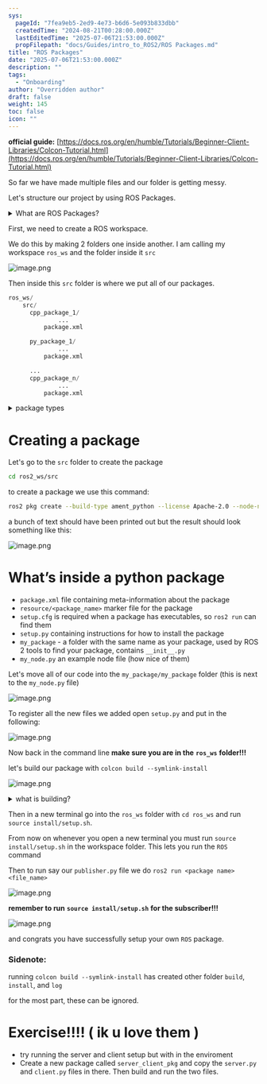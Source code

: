 ```yaml
---
sys:
  pageId: "7fea9eb5-2ed9-4e73-b6d6-5e093b833dbb"
  createdTime: "2024-08-21T00:28:00.000Z"
  lastEditedTime: "2025-07-06T21:53:00.000Z"
  propFilepath: "docs/Guides/intro_to_ROS2/ROS Packages.md"
title: "ROS Packages"
date: "2025-07-06T21:53:00.000Z"
description: ""
tags:
  - "Onboarding"
author: "Overridden author"
draft: false
weight: 145
toc: false
icon: ""
---
```


**official guide:** [https://docs.ros.org/en/humble/Tutorials/Beginner-Client-Libraries/Colcon-Tutorial.html](https://docs.ros.org/en/humble/Tutorials/Beginner-Client-Libraries/Colcon-Tutorial.html)

So far we have made multiple files and our folder is getting messy.

Let's structure our project by using ROS Packages.

<details>
      <summary>What are ROS Packages?</summary>
      ROS Packages are, as the name implies, packages of code that are highly sharable between ROS developers.
  </details>

First, we need to create a ROS workspace.

We do this by making 2 folders one inside another. I am calling my workspace `ros_ws` and the folder inside it `src`

![image.png](https://prod-files-secure.s3.us-west-2.amazonaws.com/d518164a-d88e-44d1-a4ee-3adb3bd8bce0/70706947-fd18-4537-a67b-e12946812d31/image.png?X-Amz-Algorithm=AWS4-HMAC-SHA256&X-Amz-Content-Sha256=UNSIGNED-PAYLOAD&X-Amz-Credential=ASIAZI2LB466SZFE33PJ%2F20250804%2Fus-west-2%2Fs3%2Faws4_request&X-Amz-Date=20250804T052901Z&X-Amz-Expires=3600&X-Amz-Security-Token=IQoJb3JpZ2luX2VjEAUaCXVzLXdlc3QtMiJHMEUCIFkslsIaC8Ls%2BW%2F6ljAq7vBMcJwPz2urBWy%2BzPZvjeJDAiEA0bnqlqoztui4mNUuCT4qqhOHnMFrEYnpyVhxPBtZ%2F6cq%2FwMIPRAAGgw2Mzc0MjMxODM4MDUiDFw9cgYYRh5gyRGlZCrcA2LKG4Gn%2FEOm4iuhHsOZ%2BMK92972EzLwevuGMDio6OInvGsmZMTo%2FBpyhXKiIfP4mnPwr%2BJG8bjH04ryjStvvFzB0qQbnZW9cbbR9iT8Ek9slpfPzA4w9ac2duJhl5xFrsraZ%2FQIdfbrKHIWyFdO%2ByMF2CgQr%2Bcu%2FANqxMOww158RLY%2FBixWGfJ9pUbzGsu5MntHgESfzb5JuL%2BIy5oLUOL3c%2Bu%2B18gtXk5yHO2axvd5pzKEjvVGYwbgnvadjX6mjc1i8eY9AnDUZ39uM6Y73BQXr%2Fl35u21gByJOMeswjAtGeXukaYrgQjIZHau%2FhaAurGprX62Brnugb7Boj8atsPHkudUPOsBu5SJ2qRZ73EEhOnrx7U9ga1vOgukzwy%2FJhxIZufuu1wHWLDM7i3OG%2Bn4P60lKnDxu%2Bp9Z0s8xXXoRpK7Yo9b1rLtZ1yjLvyI6ZJjRh6wOpwOd3iA%2F6iRFfKZKfXYecigRGh34oCE70vrd6JTL2WWPwxMkjuFLNpFcJkO%2Fgm6JL62ZBIdqgoA4BQESJNgQvqyjBhLwL5BsRMgQ9msyWbg5Zqw1Nc6T9d%2FsYHlC%2BztapmzNpe7HfeLHlycmhlU0Vast0x%2FnlzDjT0b21oqP2A%2B0mGh%2BXDiMPjowMQGOqUB0CzL%2BXlqXkxdk3bG6gBKf29bBhiXBO433OJiBKesoQYB5g6ZGq58IK2%2B9lJtKWnpocz3QdPr%2Fnsgqgm2qIS1poKaATuKtw6a7yom5bIXoXLJPHrnxDk3cI1cl2VwH5dq79Gj3ttHFQs%2BhDx2TUc%2BqfnXO4iTkI3BNZl9jZFj4StB14R326%2FipscY3V8MSWL6zlVFfcZ06VSPSBVSAGQTXK57l4v4&X-Amz-Signature=e5a0ab7857e7ac2791883eaddbeb4d60a9795763f5727031718a5e6e406a1302&X-Amz-SignedHeaders=host&x-amz-checksum-mode=ENABLED&x-id=GetObject)

Then inside this `src` folder is where we put all of our packages.

```python
ros_ws/
    src/
      cpp_package_1/
		      ...
          package.xml

      py_package_1/
		      ...
          package.xml

      ...
      cpp_package_n/
		      ...
          package.xml

```

<details>

<summary>package types</summary>

packages can be either `C++` or python.

the intern file structure is different for each but for this guide we will stick to creating python packages

</details>

# Creating a package

Let's go to the `src` folder to create the package

```bash
cd ros2_ws/src
```

to create a package we use this command:

```bash
ros2 pkg create --build-type ament_python --license Apache-2.0 --node-name my_node my_package
```

a bunch of text should have been printed out but the result should look something like this:

![image.png](https://prod-files-secure.s3.us-west-2.amazonaws.com/d518164a-d88e-44d1-a4ee-3adb3bd8bce0/e6cf1e3f-8512-4a3e-b131-079f800bf3e8/image.png?X-Amz-Algorithm=AWS4-HMAC-SHA256&X-Amz-Content-Sha256=UNSIGNED-PAYLOAD&X-Amz-Credential=ASIAZI2LB466SZFE33PJ%2F20250804%2Fus-west-2%2Fs3%2Faws4_request&X-Amz-Date=20250804T052901Z&X-Amz-Expires=3600&X-Amz-Security-Token=IQoJb3JpZ2luX2VjEAUaCXVzLXdlc3QtMiJHMEUCIFkslsIaC8Ls%2BW%2F6ljAq7vBMcJwPz2urBWy%2BzPZvjeJDAiEA0bnqlqoztui4mNUuCT4qqhOHnMFrEYnpyVhxPBtZ%2F6cq%2FwMIPRAAGgw2Mzc0MjMxODM4MDUiDFw9cgYYRh5gyRGlZCrcA2LKG4Gn%2FEOm4iuhHsOZ%2BMK92972EzLwevuGMDio6OInvGsmZMTo%2FBpyhXKiIfP4mnPwr%2BJG8bjH04ryjStvvFzB0qQbnZW9cbbR9iT8Ek9slpfPzA4w9ac2duJhl5xFrsraZ%2FQIdfbrKHIWyFdO%2ByMF2CgQr%2Bcu%2FANqxMOww158RLY%2FBixWGfJ9pUbzGsu5MntHgESfzb5JuL%2BIy5oLUOL3c%2Bu%2B18gtXk5yHO2axvd5pzKEjvVGYwbgnvadjX6mjc1i8eY9AnDUZ39uM6Y73BQXr%2Fl35u21gByJOMeswjAtGeXukaYrgQjIZHau%2FhaAurGprX62Brnugb7Boj8atsPHkudUPOsBu5SJ2qRZ73EEhOnrx7U9ga1vOgukzwy%2FJhxIZufuu1wHWLDM7i3OG%2Bn4P60lKnDxu%2Bp9Z0s8xXXoRpK7Yo9b1rLtZ1yjLvyI6ZJjRh6wOpwOd3iA%2F6iRFfKZKfXYecigRGh34oCE70vrd6JTL2WWPwxMkjuFLNpFcJkO%2Fgm6JL62ZBIdqgoA4BQESJNgQvqyjBhLwL5BsRMgQ9msyWbg5Zqw1Nc6T9d%2FsYHlC%2BztapmzNpe7HfeLHlycmhlU0Vast0x%2FnlzDjT0b21oqP2A%2B0mGh%2BXDiMPjowMQGOqUB0CzL%2BXlqXkxdk3bG6gBKf29bBhiXBO433OJiBKesoQYB5g6ZGq58IK2%2B9lJtKWnpocz3QdPr%2Fnsgqgm2qIS1poKaATuKtw6a7yom5bIXoXLJPHrnxDk3cI1cl2VwH5dq79Gj3ttHFQs%2BhDx2TUc%2BqfnXO4iTkI3BNZl9jZFj4StB14R326%2FipscY3V8MSWL6zlVFfcZ06VSPSBVSAGQTXK57l4v4&X-Amz-Signature=b43c43bb8c1625ebb5ef5ce6e5530823838116c9752c54ceea15c53cb312aad7&X-Amz-SignedHeaders=host&x-amz-checksum-mode=ENABLED&x-id=GetObject)

# What’s inside a python package

- `package.xml` file containing meta-information about the package
- `resource/<package_name>` marker file for the package
- `setup.cfg` is required when a package has executables, so `ros2 run` can find them
- `setup.py` containing instructions for how to install the package
- `my_package` - a folder with the same name as your package, used by ROS 2 tools to find your package, contains `__init__.py`
- `my_node.py` an example node file (how nice of them)

Let's move all of our code into the `my_package/my_package` folder (this is next to the `my_node.py` file)

![image.png](https://prod-files-secure.s3.us-west-2.amazonaws.com/d518164a-d88e-44d1-a4ee-3adb3bd8bce0/9ce58f11-0da9-4d3e-b86d-506a9685d378/image.png?X-Amz-Algorithm=AWS4-HMAC-SHA256&X-Amz-Content-Sha256=UNSIGNED-PAYLOAD&X-Amz-Credential=ASIAZI2LB466SZFE33PJ%2F20250804%2Fus-west-2%2Fs3%2Faws4_request&X-Amz-Date=20250804T052901Z&X-Amz-Expires=3600&X-Amz-Security-Token=IQoJb3JpZ2luX2VjEAUaCXVzLXdlc3QtMiJHMEUCIFkslsIaC8Ls%2BW%2F6ljAq7vBMcJwPz2urBWy%2BzPZvjeJDAiEA0bnqlqoztui4mNUuCT4qqhOHnMFrEYnpyVhxPBtZ%2F6cq%2FwMIPRAAGgw2Mzc0MjMxODM4MDUiDFw9cgYYRh5gyRGlZCrcA2LKG4Gn%2FEOm4iuhHsOZ%2BMK92972EzLwevuGMDio6OInvGsmZMTo%2FBpyhXKiIfP4mnPwr%2BJG8bjH04ryjStvvFzB0qQbnZW9cbbR9iT8Ek9slpfPzA4w9ac2duJhl5xFrsraZ%2FQIdfbrKHIWyFdO%2ByMF2CgQr%2Bcu%2FANqxMOww158RLY%2FBixWGfJ9pUbzGsu5MntHgESfzb5JuL%2BIy5oLUOL3c%2Bu%2B18gtXk5yHO2axvd5pzKEjvVGYwbgnvadjX6mjc1i8eY9AnDUZ39uM6Y73BQXr%2Fl35u21gByJOMeswjAtGeXukaYrgQjIZHau%2FhaAurGprX62Brnugb7Boj8atsPHkudUPOsBu5SJ2qRZ73EEhOnrx7U9ga1vOgukzwy%2FJhxIZufuu1wHWLDM7i3OG%2Bn4P60lKnDxu%2Bp9Z0s8xXXoRpK7Yo9b1rLtZ1yjLvyI6ZJjRh6wOpwOd3iA%2F6iRFfKZKfXYecigRGh34oCE70vrd6JTL2WWPwxMkjuFLNpFcJkO%2Fgm6JL62ZBIdqgoA4BQESJNgQvqyjBhLwL5BsRMgQ9msyWbg5Zqw1Nc6T9d%2FsYHlC%2BztapmzNpe7HfeLHlycmhlU0Vast0x%2FnlzDjT0b21oqP2A%2B0mGh%2BXDiMPjowMQGOqUB0CzL%2BXlqXkxdk3bG6gBKf29bBhiXBO433OJiBKesoQYB5g6ZGq58IK2%2B9lJtKWnpocz3QdPr%2Fnsgqgm2qIS1poKaATuKtw6a7yom5bIXoXLJPHrnxDk3cI1cl2VwH5dq79Gj3ttHFQs%2BhDx2TUc%2BqfnXO4iTkI3BNZl9jZFj4StB14R326%2FipscY3V8MSWL6zlVFfcZ06VSPSBVSAGQTXK57l4v4&X-Amz-Signature=ce68f48ce5ca52cb5ef73735570d3e526afa0bf3948b83f24c687a8f573f072c&X-Amz-SignedHeaders=host&x-amz-checksum-mode=ENABLED&x-id=GetObject)

To register all the new files we added open `setup.py` and put in the following:

![image.png](https://prod-files-secure.s3.us-west-2.amazonaws.com/d518164a-d88e-44d1-a4ee-3adb3bd8bce0/1cd7c262-4cae-4496-9d75-c178537d24a2/image.png?X-Amz-Algorithm=AWS4-HMAC-SHA256&X-Amz-Content-Sha256=UNSIGNED-PAYLOAD&X-Amz-Credential=ASIAZI2LB466SZFE33PJ%2F20250804%2Fus-west-2%2Fs3%2Faws4_request&X-Amz-Date=20250804T052901Z&X-Amz-Expires=3600&X-Amz-Security-Token=IQoJb3JpZ2luX2VjEAUaCXVzLXdlc3QtMiJHMEUCIFkslsIaC8Ls%2BW%2F6ljAq7vBMcJwPz2urBWy%2BzPZvjeJDAiEA0bnqlqoztui4mNUuCT4qqhOHnMFrEYnpyVhxPBtZ%2F6cq%2FwMIPRAAGgw2Mzc0MjMxODM4MDUiDFw9cgYYRh5gyRGlZCrcA2LKG4Gn%2FEOm4iuhHsOZ%2BMK92972EzLwevuGMDio6OInvGsmZMTo%2FBpyhXKiIfP4mnPwr%2BJG8bjH04ryjStvvFzB0qQbnZW9cbbR9iT8Ek9slpfPzA4w9ac2duJhl5xFrsraZ%2FQIdfbrKHIWyFdO%2ByMF2CgQr%2Bcu%2FANqxMOww158RLY%2FBixWGfJ9pUbzGsu5MntHgESfzb5JuL%2BIy5oLUOL3c%2Bu%2B18gtXk5yHO2axvd5pzKEjvVGYwbgnvadjX6mjc1i8eY9AnDUZ39uM6Y73BQXr%2Fl35u21gByJOMeswjAtGeXukaYrgQjIZHau%2FhaAurGprX62Brnugb7Boj8atsPHkudUPOsBu5SJ2qRZ73EEhOnrx7U9ga1vOgukzwy%2FJhxIZufuu1wHWLDM7i3OG%2Bn4P60lKnDxu%2Bp9Z0s8xXXoRpK7Yo9b1rLtZ1yjLvyI6ZJjRh6wOpwOd3iA%2F6iRFfKZKfXYecigRGh34oCE70vrd6JTL2WWPwxMkjuFLNpFcJkO%2Fgm6JL62ZBIdqgoA4BQESJNgQvqyjBhLwL5BsRMgQ9msyWbg5Zqw1Nc6T9d%2FsYHlC%2BztapmzNpe7HfeLHlycmhlU0Vast0x%2FnlzDjT0b21oqP2A%2B0mGh%2BXDiMPjowMQGOqUB0CzL%2BXlqXkxdk3bG6gBKf29bBhiXBO433OJiBKesoQYB5g6ZGq58IK2%2B9lJtKWnpocz3QdPr%2Fnsgqgm2qIS1poKaATuKtw6a7yom5bIXoXLJPHrnxDk3cI1cl2VwH5dq79Gj3ttHFQs%2BhDx2TUc%2BqfnXO4iTkI3BNZl9jZFj4StB14R326%2FipscY3V8MSWL6zlVFfcZ06VSPSBVSAGQTXK57l4v4&X-Amz-Signature=15d6321a7609bc4a5b09e82e6bc0ab1df669788b761167a9dc50f2ebf3a8c1b9&X-Amz-SignedHeaders=host&x-amz-checksum-mode=ENABLED&x-id=GetObject)

Now back in the command line **make sure you are in the** **`ros_ws`** **folder!!!**

let's build our package with `colcon build --symlink-install`

![image.png](https://prod-files-secure.s3.us-west-2.amazonaws.com/d518164a-d88e-44d1-a4ee-3adb3bd8bce0/2f2a0d27-b173-48fd-b189-5f5c0ce65619/image.png?X-Amz-Algorithm=AWS4-HMAC-SHA256&X-Amz-Content-Sha256=UNSIGNED-PAYLOAD&X-Amz-Credential=ASIAZI2LB466SZFE33PJ%2F20250804%2Fus-west-2%2Fs3%2Faws4_request&X-Amz-Date=20250804T052901Z&X-Amz-Expires=3600&X-Amz-Security-Token=IQoJb3JpZ2luX2VjEAUaCXVzLXdlc3QtMiJHMEUCIFkslsIaC8Ls%2BW%2F6ljAq7vBMcJwPz2urBWy%2BzPZvjeJDAiEA0bnqlqoztui4mNUuCT4qqhOHnMFrEYnpyVhxPBtZ%2F6cq%2FwMIPRAAGgw2Mzc0MjMxODM4MDUiDFw9cgYYRh5gyRGlZCrcA2LKG4Gn%2FEOm4iuhHsOZ%2BMK92972EzLwevuGMDio6OInvGsmZMTo%2FBpyhXKiIfP4mnPwr%2BJG8bjH04ryjStvvFzB0qQbnZW9cbbR9iT8Ek9slpfPzA4w9ac2duJhl5xFrsraZ%2FQIdfbrKHIWyFdO%2ByMF2CgQr%2Bcu%2FANqxMOww158RLY%2FBixWGfJ9pUbzGsu5MntHgESfzb5JuL%2BIy5oLUOL3c%2Bu%2B18gtXk5yHO2axvd5pzKEjvVGYwbgnvadjX6mjc1i8eY9AnDUZ39uM6Y73BQXr%2Fl35u21gByJOMeswjAtGeXukaYrgQjIZHau%2FhaAurGprX62Brnugb7Boj8atsPHkudUPOsBu5SJ2qRZ73EEhOnrx7U9ga1vOgukzwy%2FJhxIZufuu1wHWLDM7i3OG%2Bn4P60lKnDxu%2Bp9Z0s8xXXoRpK7Yo9b1rLtZ1yjLvyI6ZJjRh6wOpwOd3iA%2F6iRFfKZKfXYecigRGh34oCE70vrd6JTL2WWPwxMkjuFLNpFcJkO%2Fgm6JL62ZBIdqgoA4BQESJNgQvqyjBhLwL5BsRMgQ9msyWbg5Zqw1Nc6T9d%2FsYHlC%2BztapmzNpe7HfeLHlycmhlU0Vast0x%2FnlzDjT0b21oqP2A%2B0mGh%2BXDiMPjowMQGOqUB0CzL%2BXlqXkxdk3bG6gBKf29bBhiXBO433OJiBKesoQYB5g6ZGq58IK2%2B9lJtKWnpocz3QdPr%2Fnsgqgm2qIS1poKaATuKtw6a7yom5bIXoXLJPHrnxDk3cI1cl2VwH5dq79Gj3ttHFQs%2BhDx2TUc%2BqfnXO4iTkI3BNZl9jZFj4StB14R326%2FipscY3V8MSWL6zlVFfcZ06VSPSBVSAGQTXK57l4v4&X-Amz-Signature=4e19468c53997af37a6e5040882a7e11d34e05a7ee38e395cb050c731995a0cf&X-Amz-SignedHeaders=host&x-amz-checksum-mode=ENABLED&x-id=GetObject)

<details>

<summary>what is building?</summary>

if you are a CS major at Rose-Hulman you will learn the answer to this in CSSE132

but TLDR; is it combines all the code files into one program that can be run easily 

</details>

Then in a new terminal go into the `ros_ws` folder with `cd ros_ws` and run `source install/setup.sh`. 

From now on whenever you open a new terminal you must run `source install/setup.sh` in the workspace folder. This lets you run the `ROS` command

Then to run say our `publisher.py` file we do `ros2 run <package name> <file_name>`

![image.png](https://prod-files-secure.s3.us-west-2.amazonaws.com/d518164a-d88e-44d1-a4ee-3adb3bd8bce0/4f4b1219-3a44-4632-aa0a-ce3471699f59/image.png?X-Amz-Algorithm=AWS4-HMAC-SHA256&X-Amz-Content-Sha256=UNSIGNED-PAYLOAD&X-Amz-Credential=ASIAZI2LB466SZFE33PJ%2F20250804%2Fus-west-2%2Fs3%2Faws4_request&X-Amz-Date=20250804T052901Z&X-Amz-Expires=3600&X-Amz-Security-Token=IQoJb3JpZ2luX2VjEAUaCXVzLXdlc3QtMiJHMEUCIFkslsIaC8Ls%2BW%2F6ljAq7vBMcJwPz2urBWy%2BzPZvjeJDAiEA0bnqlqoztui4mNUuCT4qqhOHnMFrEYnpyVhxPBtZ%2F6cq%2FwMIPRAAGgw2Mzc0MjMxODM4MDUiDFw9cgYYRh5gyRGlZCrcA2LKG4Gn%2FEOm4iuhHsOZ%2BMK92972EzLwevuGMDio6OInvGsmZMTo%2FBpyhXKiIfP4mnPwr%2BJG8bjH04ryjStvvFzB0qQbnZW9cbbR9iT8Ek9slpfPzA4w9ac2duJhl5xFrsraZ%2FQIdfbrKHIWyFdO%2ByMF2CgQr%2Bcu%2FANqxMOww158RLY%2FBixWGfJ9pUbzGsu5MntHgESfzb5JuL%2BIy5oLUOL3c%2Bu%2B18gtXk5yHO2axvd5pzKEjvVGYwbgnvadjX6mjc1i8eY9AnDUZ39uM6Y73BQXr%2Fl35u21gByJOMeswjAtGeXukaYrgQjIZHau%2FhaAurGprX62Brnugb7Boj8atsPHkudUPOsBu5SJ2qRZ73EEhOnrx7U9ga1vOgukzwy%2FJhxIZufuu1wHWLDM7i3OG%2Bn4P60lKnDxu%2Bp9Z0s8xXXoRpK7Yo9b1rLtZ1yjLvyI6ZJjRh6wOpwOd3iA%2F6iRFfKZKfXYecigRGh34oCE70vrd6JTL2WWPwxMkjuFLNpFcJkO%2Fgm6JL62ZBIdqgoA4BQESJNgQvqyjBhLwL5BsRMgQ9msyWbg5Zqw1Nc6T9d%2FsYHlC%2BztapmzNpe7HfeLHlycmhlU0Vast0x%2FnlzDjT0b21oqP2A%2B0mGh%2BXDiMPjowMQGOqUB0CzL%2BXlqXkxdk3bG6gBKf29bBhiXBO433OJiBKesoQYB5g6ZGq58IK2%2B9lJtKWnpocz3QdPr%2Fnsgqgm2qIS1poKaATuKtw6a7yom5bIXoXLJPHrnxDk3cI1cl2VwH5dq79Gj3ttHFQs%2BhDx2TUc%2BqfnXO4iTkI3BNZl9jZFj4StB14R326%2FipscY3V8MSWL6zlVFfcZ06VSPSBVSAGQTXK57l4v4&X-Amz-Signature=724ac5c997fb40ea1f5a0016725db2f4e06f1794d34f2d865775b98ddae0a1cb&X-Amz-SignedHeaders=host&x-amz-checksum-mode=ENABLED&x-id=GetObject)

**remember to run** **`source install/setup.sh`** **for the subscriber!!!**

![image.png](https://prod-files-secure.s3.us-west-2.amazonaws.com/d518164a-d88e-44d1-a4ee-3adb3bd8bce0/02121119-dad4-49ec-8356-c956108b4243/image.png?X-Amz-Algorithm=AWS4-HMAC-SHA256&X-Amz-Content-Sha256=UNSIGNED-PAYLOAD&X-Amz-Credential=ASIAZI2LB466SZFE33PJ%2F20250804%2Fus-west-2%2Fs3%2Faws4_request&X-Amz-Date=20250804T052901Z&X-Amz-Expires=3600&X-Amz-Security-Token=IQoJb3JpZ2luX2VjEAUaCXVzLXdlc3QtMiJHMEUCIFkslsIaC8Ls%2BW%2F6ljAq7vBMcJwPz2urBWy%2BzPZvjeJDAiEA0bnqlqoztui4mNUuCT4qqhOHnMFrEYnpyVhxPBtZ%2F6cq%2FwMIPRAAGgw2Mzc0MjMxODM4MDUiDFw9cgYYRh5gyRGlZCrcA2LKG4Gn%2FEOm4iuhHsOZ%2BMK92972EzLwevuGMDio6OInvGsmZMTo%2FBpyhXKiIfP4mnPwr%2BJG8bjH04ryjStvvFzB0qQbnZW9cbbR9iT8Ek9slpfPzA4w9ac2duJhl5xFrsraZ%2FQIdfbrKHIWyFdO%2ByMF2CgQr%2Bcu%2FANqxMOww158RLY%2FBixWGfJ9pUbzGsu5MntHgESfzb5JuL%2BIy5oLUOL3c%2Bu%2B18gtXk5yHO2axvd5pzKEjvVGYwbgnvadjX6mjc1i8eY9AnDUZ39uM6Y73BQXr%2Fl35u21gByJOMeswjAtGeXukaYrgQjIZHau%2FhaAurGprX62Brnugb7Boj8atsPHkudUPOsBu5SJ2qRZ73EEhOnrx7U9ga1vOgukzwy%2FJhxIZufuu1wHWLDM7i3OG%2Bn4P60lKnDxu%2Bp9Z0s8xXXoRpK7Yo9b1rLtZ1yjLvyI6ZJjRh6wOpwOd3iA%2F6iRFfKZKfXYecigRGh34oCE70vrd6JTL2WWPwxMkjuFLNpFcJkO%2Fgm6JL62ZBIdqgoA4BQESJNgQvqyjBhLwL5BsRMgQ9msyWbg5Zqw1Nc6T9d%2FsYHlC%2BztapmzNpe7HfeLHlycmhlU0Vast0x%2FnlzDjT0b21oqP2A%2B0mGh%2BXDiMPjowMQGOqUB0CzL%2BXlqXkxdk3bG6gBKf29bBhiXBO433OJiBKesoQYB5g6ZGq58IK2%2B9lJtKWnpocz3QdPr%2Fnsgqgm2qIS1poKaATuKtw6a7yom5bIXoXLJPHrnxDk3cI1cl2VwH5dq79Gj3ttHFQs%2BhDx2TUc%2BqfnXO4iTkI3BNZl9jZFj4StB14R326%2FipscY3V8MSWL6zlVFfcZ06VSPSBVSAGQTXK57l4v4&X-Amz-Signature=cfa18be08fdf1a9ff471990c00e881d7490cef58cf19143e8f0495d7c6d13dd8&X-Amz-SignedHeaders=host&x-amz-checksum-mode=ENABLED&x-id=GetObject)

and congrats you have successfully setup your own `ROS` package.

### Sidenote:

running `colcon build --symlink-install` has created other folder `build`, `install`, and `log`

for the most part, these can be ignored.

# Exercise!!!! ( ik u love them )

- try running the server and client setup but with in the enviroment
- Create a new package called `server_client_pkg` and copy the `server.py` and `client.py` files in there. Then build and run the two files.
